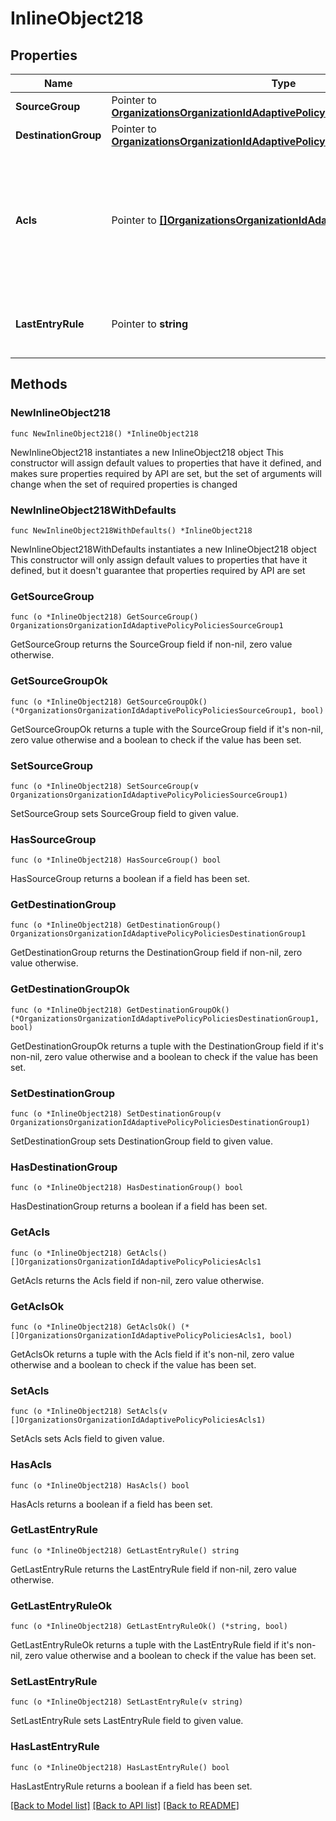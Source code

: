 # InlineObject218

## Properties

Name | Type | Description | Notes
------------ | ------------- | ------------- | -------------
**SourceGroup** | Pointer to [**OrganizationsOrganizationIdAdaptivePolicyPoliciesSourceGroup1**](OrganizationsOrganizationIdAdaptivePolicyPoliciesSourceGroup1.md) |  | [optional] 
**DestinationGroup** | Pointer to [**OrganizationsOrganizationIdAdaptivePolicyPoliciesDestinationGroup1**](OrganizationsOrganizationIdAdaptivePolicyPoliciesDestinationGroup1.md) |  | [optional] 
**Acls** | Pointer to [**[]OrganizationsOrganizationIdAdaptivePolicyPoliciesAcls1**](OrganizationsOrganizationIdAdaptivePolicyPoliciesAcls1.md) | An ordered array of adaptive policy ACLs (each requires one unique attribute) that apply to this policy | [optional] 
**LastEntryRule** | Pointer to **string** | The rule to apply if there is no matching ACL | [optional] 

## Methods

### NewInlineObject218

`func NewInlineObject218() *InlineObject218`

NewInlineObject218 instantiates a new InlineObject218 object
This constructor will assign default values to properties that have it defined,
and makes sure properties required by API are set, but the set of arguments
will change when the set of required properties is changed

### NewInlineObject218WithDefaults

`func NewInlineObject218WithDefaults() *InlineObject218`

NewInlineObject218WithDefaults instantiates a new InlineObject218 object
This constructor will only assign default values to properties that have it defined,
but it doesn't guarantee that properties required by API are set

### GetSourceGroup

`func (o *InlineObject218) GetSourceGroup() OrganizationsOrganizationIdAdaptivePolicyPoliciesSourceGroup1`

GetSourceGroup returns the SourceGroup field if non-nil, zero value otherwise.

### GetSourceGroupOk

`func (o *InlineObject218) GetSourceGroupOk() (*OrganizationsOrganizationIdAdaptivePolicyPoliciesSourceGroup1, bool)`

GetSourceGroupOk returns a tuple with the SourceGroup field if it's non-nil, zero value otherwise
and a boolean to check if the value has been set.

### SetSourceGroup

`func (o *InlineObject218) SetSourceGroup(v OrganizationsOrganizationIdAdaptivePolicyPoliciesSourceGroup1)`

SetSourceGroup sets SourceGroup field to given value.

### HasSourceGroup

`func (o *InlineObject218) HasSourceGroup() bool`

HasSourceGroup returns a boolean if a field has been set.

### GetDestinationGroup

`func (o *InlineObject218) GetDestinationGroup() OrganizationsOrganizationIdAdaptivePolicyPoliciesDestinationGroup1`

GetDestinationGroup returns the DestinationGroup field if non-nil, zero value otherwise.

### GetDestinationGroupOk

`func (o *InlineObject218) GetDestinationGroupOk() (*OrganizationsOrganizationIdAdaptivePolicyPoliciesDestinationGroup1, bool)`

GetDestinationGroupOk returns a tuple with the DestinationGroup field if it's non-nil, zero value otherwise
and a boolean to check if the value has been set.

### SetDestinationGroup

`func (o *InlineObject218) SetDestinationGroup(v OrganizationsOrganizationIdAdaptivePolicyPoliciesDestinationGroup1)`

SetDestinationGroup sets DestinationGroup field to given value.

### HasDestinationGroup

`func (o *InlineObject218) HasDestinationGroup() bool`

HasDestinationGroup returns a boolean if a field has been set.

### GetAcls

`func (o *InlineObject218) GetAcls() []OrganizationsOrganizationIdAdaptivePolicyPoliciesAcls1`

GetAcls returns the Acls field if non-nil, zero value otherwise.

### GetAclsOk

`func (o *InlineObject218) GetAclsOk() (*[]OrganizationsOrganizationIdAdaptivePolicyPoliciesAcls1, bool)`

GetAclsOk returns a tuple with the Acls field if it's non-nil, zero value otherwise
and a boolean to check if the value has been set.

### SetAcls

`func (o *InlineObject218) SetAcls(v []OrganizationsOrganizationIdAdaptivePolicyPoliciesAcls1)`

SetAcls sets Acls field to given value.

### HasAcls

`func (o *InlineObject218) HasAcls() bool`

HasAcls returns a boolean if a field has been set.

### GetLastEntryRule

`func (o *InlineObject218) GetLastEntryRule() string`

GetLastEntryRule returns the LastEntryRule field if non-nil, zero value otherwise.

### GetLastEntryRuleOk

`func (o *InlineObject218) GetLastEntryRuleOk() (*string, bool)`

GetLastEntryRuleOk returns a tuple with the LastEntryRule field if it's non-nil, zero value otherwise
and a boolean to check if the value has been set.

### SetLastEntryRule

`func (o *InlineObject218) SetLastEntryRule(v string)`

SetLastEntryRule sets LastEntryRule field to given value.

### HasLastEntryRule

`func (o *InlineObject218) HasLastEntryRule() bool`

HasLastEntryRule returns a boolean if a field has been set.


[[Back to Model list]](../README.md#documentation-for-models) [[Back to API list]](../README.md#documentation-for-api-endpoints) [[Back to README]](../README.md)


